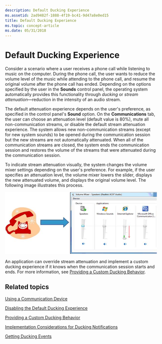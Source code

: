 ```yaml
---
description: Default Ducking Experience
ms.assetid: 2ad9482f-1888-4f19-bc41-9d47a8e0ed15
title: Default Ducking Experience
ms.topic: concept-article
ms.date: 05/31/2018
---
```


# Default Ducking Experience

Consider a scenario where a user receives a phone call while listening to music on the computer. During the phone call, the user wants to reduce the volume level of the music while attending to the phone call, and resume the original volume after the phone call has ended. Depending on the options specified by the user in the **Sounds** control panel, the operating system automatically provides this functionality through *ducking* or *stream attenuation*—reduction in the intensity of an audio stream.

The default attenuation experience depends on the user's preference, as specified in the control panel's **Sound** option. On the **Communications** tab, the user can choose an attenuation level (default value is 80%), mute all non-communication streams, or disable the default stream attenuation experience. The system allows new non-communication streams (except for new system sounds) to be opened during the communication session but the new streams are not automatically attenuated. When all of the communication streams are closed, the system ends the communication session and restores the volume of the streams that were attenuated during the communication session.

To indicate stream attenuation visually, the system changes the volume mixer settings depending on the user's preference. For example, if the user specifies an attenuation level, the volume mixer lowers the slider, displays the new attenuated volume, and displays the original volume level. The following image illustrates this process.

![diagram of default stream attenuation behavior provided in windows 7](images/stream-aatenuation.jpg)

An application can override stream attenuation and implement a custom ducking experience if it knows when the communication session starts and ends. For more information, see [Providing a Custom Ducking Behavior](providing-a-custom-ducking-experience.md).

## Related topics

<dl> <dt>

[Using a Communication Device](using-the-communication-device.md)
</dt> <dt>

[Disabling the Default Ducking Experience](disabling-the-ducking-experience.md)
</dt> <dt>

[Providing a Custom Ducking Behavior](providing-a-custom-ducking-experience.md)
</dt> <dt>

[Implementation Considerations for Ducking Notifications](handling-audio-ducking-events-from-communication-devices.md)
</dt> <dt>

[Getting Ducking Events](getting-ducking-events-from-a-communication-device.md)
</dt> </dl>

 

 



